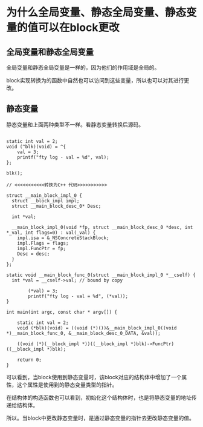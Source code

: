 
# 为什么全局变量、静态全局变量、静态变量的值可以在block更改

## 全局变量和静态全局变量

全局变量和静态全局变量是一样的，因为他们的作用域是全局的。

block实现转换为的函数中自然也可以访问到这些变量，所以也可以对其进行更改。

## 静态变量

静态变量和上面两种类型不一样。看静态变量转换后源码。

```

static int val = 2;
void (^blk)(void) = ^{
    val = 3;
    printf("fty log - val = %d", val);
};

blk();

// <<<<<<<<<<<转换为C++ 代码>>>>>>>>>>>

struct __main_block_impl_0 {
  struct __block_impl impl;
  struct __main_block_desc_0* Desc;

  int *val;

  __main_block_impl_0(void *fp, struct __main_block_desc_0 *desc, int *_val, int flags=0) : val(_val) {
    impl.isa = &_NSConcreteStackBlock;
    impl.Flags = flags;
    impl.FuncPtr = fp;
    Desc = desc;
  }
};

static void __main_block_func_0(struct __main_block_impl_0 *__cself) {
  int *val = __cself->val; // bound by copy

        (*val) = 3;
        printf("fty log - val = %d", (*val));
}

int main(int argc, const char * argv[]) {

    static int val = 2;
    void (*blk)(void) = ((void (*)())&__main_block_impl_0((void *)__main_block_func_0, &__main_block_desc_0_DATA, &val));

    ((void (*)(__block_impl *))((__block_impl *)blk)->FuncPtr)((__block_impl *)blk);

    return 0;
}
```

可以看到，当block使用到静态变量时，该block对应的结构体中增加了一个属性，这个属性是使用到的静态变量类型的指针。

在结构体的构造函数也可以看到，初始化这个结构体时，也是将静态变量的地址传递给结构体。

所以。当block中更改静态变量时，是通过静态变量的指针去更改静态变量的值。

